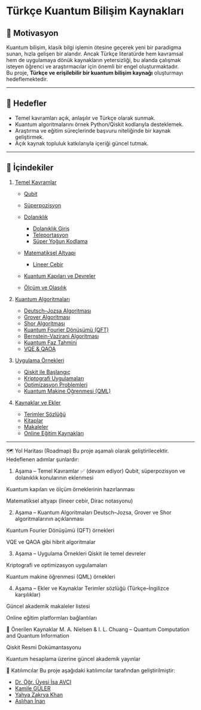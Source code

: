 # Türkçe Kuantum Bilişim Kaynakları

## 🎯 Motivasyon
Kuantum bilişim, klasik bilgi işlemin ötesine geçerek yeni bir paradigma sunan, hızla gelişen bir alandır. Ancak Türkçe literatürde hem kavramsal hem de uygulamaya dönük kaynakların yetersizliği, bu alanda çalışmak isteyen öğrenci ve araştırmacılar için önemli bir engel oluşturmaktadır.  
Bu proje, **Türkçe ve erişilebilir bir kuantum bilişim kaynağı** oluşturmayı hedeflemektedir.

---

## 📌 Hedefler
- Temel kavramları açık, anlaşılır ve Türkçe olarak sunmak.  
- Kuantum algoritmalarını örnek Python/Qiskit kodlarıyla desteklemek.  
- Araştırma ve eğitim süreçlerinde başvuru niteliğinde bir kaynak geliştirmek.  
- Açık kaynak topluluk katkılarıyla içeriği güncel tutmak.  

---

## 📑 İçindekiler

1. [Temel Kavramlar](01-temel-kavramlar/)  
   - [Qubit](01-temel-kavramlar/Qubit.ipynb)
   - [Süperpozisyon](01-temel-kavramlar/Süperpozisyon.ipynb)
   - [Dolanıklık](01-temel-kavramlar/Dolanıklık/)  
     - [Dolanıklık Giriş](01-temel-kavramlar/Dolanıklık/DolanıklıkGiriş.ipynb)  
     - [Teleportasyon](01-temel-kavramlar/Dolanıklık/Teleportasyon.ipynb)  
     - [Süper Yoğun Kodlama](01-temel-kavramlar/Dolanıklık/SüperYoğunKodlama.ipynb)

   - [Matematiksel Altyapı](01-temel-kavramlar/MatematikselAltyapı/)
     - [Lineer Cebir](01-temel-kavramlar/MatematikselAltyapı/lineerCebir.jpynb)
   - [Kuantum Kapıları ve Devreler](01-temel-kavramlar/Kapilar.ipynb)  
   - [Ölçüm ve Olasılık](01-temel-kavramlar/Ölcum.ipynb)  

2. [Kuantum Algoritmaları](02-KuantumAlgoritmaları)  
   - [Deutsch–Jozsa Algoritması](02-KuantumAlgoritmaları/DeutschJozsa.ipynb)  
   - [Grover Algoritması](02-KuantumAlgoritmaları/Grover.ipynb)  
   - [Shor Algoritması](02-KuantumAlgoritmaları/Shor.ipynb)  
   - [Kuantum Fourier Dönüşümü (QFT)](02-KuantumAlgoritmaları/KuantumFourierDönüşümü.ipynb.ipynb)  
   - [Bernstein-Vazirani Algoritması](02-KuantumAlgoritmaları/Bernstein-VaziraniAlgoritması.ipynb)
   - [Kuantum Faz Tahmini](02-KuantumAlgoritmaları/QPhaseEstimation.ipynb)
   - [VQE & QAOA](02-KuantumAlgoritmaları/vqe-qaoa.ipynb)

3. [Uygulama Örnekleri](03-uygulamalar/)  
   - [Qiskit ile Başlangıç](03-uygulamalar/qiskit-giris.ipynb)  
   - [Kriptografi Uygulamaları](03-uygulamalar/kriptografi.ipynb)  
   - [Optimizasyon Problemleri](03-uygulamalar/optimizasyon.ipynbd)  
   - [Kuantum Makine Öğrenmesi (QML)](03-uygulamalar/qml.ipynb)  

4. [Kaynaklar ve Ekler](04-kaynaklar/)  
   - [Terimler Sözlüğü](04-kaynaklar/sozluk.ipynb)  
   - [Kitaplar](04-kaynaklar/kitaplar.ipynb)  
   - [Makaleler](04-kaynaklar/makaleler.ipynb)  
   - [Online Eğitim Kaynakları](04-kaynaklar/online-egitim.ipynb)  

---

🗺️ Yol Haritası (Roadmap)
Bu proje aşamalı olarak geliştirilecektir. Hedeflenen adımlar şunlardır:

1. Aşama – Temel Kavramlar ✅ (devam ediyor)
Qubit, süperpozisyon ve dolanıklık konularının eklenmesi

Kuantum kapıları ve ölçüm örneklerinin hazırlanması

Matematiksel altyapı (lineer cebir, Dirac notasyonu)

2. Aşama – Kuantum Algoritmaları
Deutsch–Jozsa, Grover ve Shor algoritmalarının açıklanması

Kuantum Fourier Dönüşümü (QFT) örnekleri

VQE ve QAOA gibi hibrit algoritmalar

3. Aşama – Uygulama Örnekleri
Qiskit ile temel devreler

Kriptografi ve optimizasyon uygulamaları

Kuantum makine öğrenmesi (QML) örnekleri

4. Aşama – Ekler ve Kaynaklar
Terimler sözlüğü (Türkçe–İngilizce karşılıklar)

Güncel akademik makaleler listesi

Online eğitim platformları bağlantıları


📖 Önerilen Kaynaklar
M. A. Nielsen & I. L. Chuang – Quantum Computation and Quantum Information

Qiskit Resmi Dokümantasyonu

Kuantum hesaplama üzerine güncel akademik yayınlar

👥 Katılımcılar
Bu proje aşağıdaki katılımcılar tarafından geliştirilmiştir:

- [Dr. Öğr. Üyesi İsa AVCI](https://github.com/iavci1981)
- [Kamile GÜLER](https://github.com/KamileGULER)
- [Yahya Zakrya Khan](https://github.com/Yahya3mn)
- [Aslıhan İnan](https://github.com/AslihanINAN)
